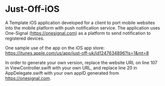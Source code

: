 # Just-Off-iOS

A Template iOS application developed for a client to port mobile websites into the mobile platform with push notification 
service. The application uses One-Signal (https://onesignal.com) as a platform to send notification to registered devices. 

One sample use of the app on the iOS app store: https://itunes.apple.com/us/app/just-off-uk/id1247634896?ls=1&mt=8

In order to generate your own version, replace the website URL on line 107 in ViewController.swift with your own URL, and 
replace line 20 in AppDelegate.swift with your own appID generated from https://onesignal.com.
